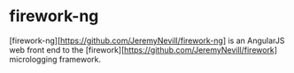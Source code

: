 firework-ng
===========

[firework-ng][https://github.com/JeremyNevill/firework-ng] is an AngularJS web front end to the [firework][https://github.com/JeremyNevill/firework] micrologging framework.

